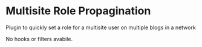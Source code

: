 # Multisite Role Propagination

Plugin to quickly set a role for a multisite user on multiple blogs in a network

No hooks or filters avabile. 
